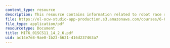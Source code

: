 ```yaml
---
content_type: resource
description: This resource contains information related to robot race results.
file: https://ol-ocw-studio-app-production.s3.amazonaws.com/courses/6-01sc-introduction-to-electrical-engineering-and-computer-science-i-spring-2011/ac14e7e89ae01b236621416d237463a7_MIT6_01SCS11_14_2_6.pdf
file_type: application/pdf
resourcetype: Document
title: MIT6_01SCS11_14_2_6.pdf
uid: ac14e7e8-9ae0-1b23-6621-416d237463a7
---
```

